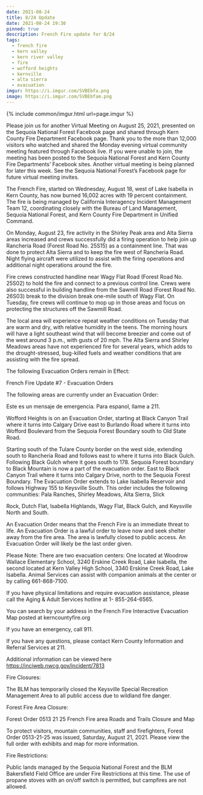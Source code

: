 ```yaml
---
date: 2021-08-24
title: 8/24 Update
date: 2021-08-24 19:30
pinned: true
description: French Fire update for 8/24
tags:
  - french fire
  - kern valley
  - kern river valley
  - fire
  - wofford heights
  - kernville
  - alta sierra
  - evacuation
imgur: https://i.imgur.com/SVBEbfa.png
image: https://i.imgur.com/SVBEbfam.png
---
```

{% include common/imgur.html url=page.imgur %}

Please join us for another Virtual Meeting on August 25, 2021, presented on the Sequoia National Forest Facebook page and shared through Kern County Fire Department Facebook page. Thank you to the more than 12,000 visitors who watched and shared the Monday evening virtual community meeting featured through Facebook live. If you were unable to join, the meeting has been posted to  the Sequoia National Forest and Kern County Fire Departments’ Facebook sites. Another virtual meeting is being planned for later this week. See the Sequoia National Forest’s Facebook page for future virtual meeting invites.

The French Fire, started on Wednesday, August 18, west of Lake Isabella in Kern County, has now burned 16,002 acres with 19 percent containment. The fire is being managed by California Interagency Incident Management Team 12, coordinating closely with the Bureau of Land Management, Sequoia National Forest, and Kern County Fire Department in Unified Command.

On Monday, August 23, fire activity in the Shirley Peak area and Alta Sierra areas increased and crews successfully did a firing operation to help join up Rancheria Road (Forest Road No. 25S15) as a containment line. That was done to protect Alta Sierra and to keep the fire west of Rancheria Road.   Night flying aircraft were utilized to assist with the firing operations and additional night operations around the fire.

Fire crews constructed handline near Wagy Flat Road (Forest Road No. 25S02) to hold the fire and connect to a previous control line. Crews were also successful in building handline from the Sawmill Road (Forest Road No. 26S03) break to the division break one-mile south of Wagy Flat. On Tuesday, fire crews will continue to mop up in those areas and focus on protecting the structures off the Sawmill Road.

The local area will experience repeat weather conditions on Tuesday that are warm and dry, with relative humidity in the teens. The morning hours will have a light southeast wind that will become breezier and come out of the west around 3 p.m., with gusts of 20 mph. The Alta Sierra and Shirley Meadows areas have not experienced fire for several years, which adds to the drought-stressed, bug-killed fuels and weather conditions that are assisting with the fire spread.

The following Evacuation Orders remain in Effect: 

French Fire Update #7 - Evacuation Orders

The following areas are currently under an Evacuation Order:

Este es un mensaje de emergencia. Para espanol, llame a 211.

Wofford Heights is on an Evacuation Order, starting at Black Canyon Trail where it turns into Calgary Drive east to Burlando Road where it turns into Wofford Boulevard from the Sequoia Forest Boundary south to Old State Road.

Starting south of the Tulare County border on the west side, extending south to Rancheria Road and follows east to where it turns into Black Gulch. Following Black Gulch where it goes south to 178. Sequoia Forest boundary to Black Mountain is now a part of the evacuation order. East to Black Canyon Trail where it turns into Calgary Drive, north to the Sequoia Forest Boundary. The Evacuation Order extends to Lake Isabella Reservoir and follows Highway 155 to Keysville South. This order includes the following communities: Pala Ranches, Shirley Meadows, Alta Sierra, Slick 

Rock, Dutch Flat, Isabella Highlands, Wagy Flat, Black Gulch, and Keysville North and South.

An Evacuation Order means that the French Fire is an immediate threat to life. An Evacuation Order is a lawful order to leave now and seek shelter away from the fire area. The area is lawfully closed to public access. An Evacuation Order will likely be the last order given.

Please Note: There are two evacuation centers: One located at Woodrow Wallace Elementary School, 3240 Erskine Creek Road, Lake Isabella, the second located at Kern Valley High School, 3340 Erskine Creek Road, Lake Isabella. Animal Services can assist with companion animals at the center or by calling 661-868-7100.

If you have physical limitations and require evacuation assistance, please call the Aging & Adult Services hotline at 1- 855-264-6565.

You can search by your address in the French Fire Interactive Evacuation Map posted at kerncountyfire.org

If you have an emergency, call 911.

If you have any questions, please contact Kern County Information and Referral Services at 211.

Additional information can be viewed here https://inciweb.nwcg,gov/incident/7813

Fire Closures:

The BLM has temporarily closed the Keysville Special Recreation Management Area to all public access due to wildland fire danger.

Forest Fire Area Closure:

Forest Order 0513 21 25 French Fire area Roads and Trails Closure and Map

To protect visitors, mountain communities, staff and firefighters, Forest Order 0513-21-25 was issued, Saturday, August 21, 2021. Please view the full order with exhibits and map for more information.

Fire Restrictions:

Public lands managed by the Sequoia National Forest and the BLM Bakersfield Field Office are under Fire Restrictions at this time. The use of propane stoves with an on/off switch is permitted, but campfires are not allowed.

